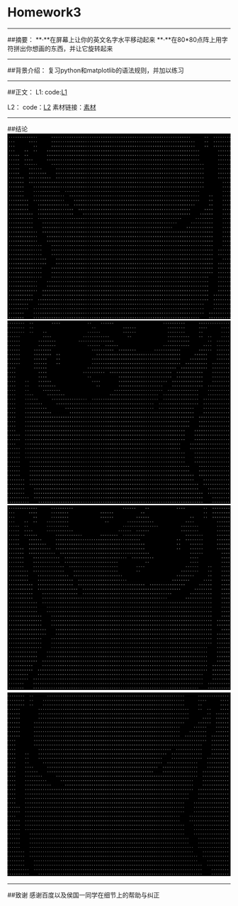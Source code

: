 # Homework3



---

##摘要：
**·**在屏幕上让你的英文名字水平移动起来
**·**在80*80点阵上用字符拼出你想画的东西，并让它旋转起来


---
##背景介绍：
复习python和matplotlib的语法规则，并加以练习

---
##正文：
L1:
code:[L1](https://github.com/oohhooh/compuational_physics_N2014301020080/blob/master/3.py)

L2：
code：[L2](https://github.com/oohhooh/compuational_physics_N2014301020080/blob/master/4.py)
素材链接：[素材](https://github.com/oohhooh/compuational_physics_N2014301020080/tree/master/images)

---
##结论
![ ][1]
![ ][2]
![ ][3]
![ ][4]


  [1]: https://github.com/oohhooh/compuational_physics_N2014301020080/blob/master/result/%29$ETTZ%5DZSZT~VV$%29S42~9EK.png
  [2]: https://github.com/oohhooh/compuational_physics_N2014301020080/blob/master/result/A%25RYY5%25%60720G%60UY%7BE%5DSH%5BBP.png
  [3]: https://github.com/oohhooh/compuational_physics_N2014301020080/blob/master/result/GVAOFH%60QS%25%7D%60@F%285VRG%28%298O.png
  [4]: https://github.com/oohhooh/compuational_physics_N2014301020080/blob/master/result/M%25%7D_D9Y%5BK0IRSJ%5BJ8NL~IIF.png
  
---
##致谢
感谢百度以及侯国一同学在细节上的帮助与纠正
